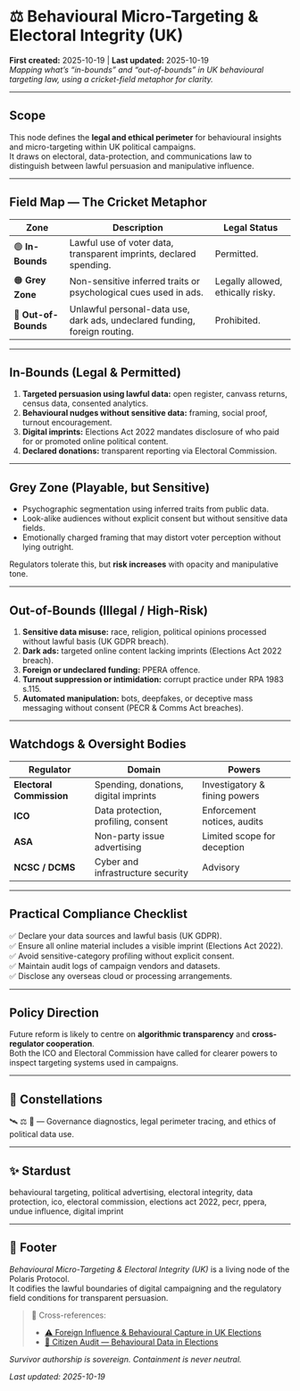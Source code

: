 
# ⚖️ Behavioural Micro-Targeting & Electoral Integrity (UK)  
**First created:** 2025-10-19 | **Last updated:** 2025-10-19  
*Mapping what’s “in-bounds” and “out-of-bounds” in UK behavioural targeting law, using a cricket-field metaphor for clarity.*  

---

## Scope  
This node defines the **legal and ethical perimeter** for behavioural insights and micro-targeting within UK political campaigns.  
It draws on electoral, data-protection, and communications law to distinguish between lawful persuasion and manipulative influence.

---

## Field Map — The Cricket Metaphor  

| Zone | Description | Legal Status |
|------|--------------|--------------|
| 🟢 **In-Bounds** | Lawful use of voter data, transparent imprints, declared spending. | Permitted. |
| 🟠 **Grey Zone** | Non-sensitive inferred traits or psychological cues used in ads. | Legally allowed, ethically risky. |
| 🔴 **Out-of-Bounds** | Unlawful personal-data use, dark ads, undeclared funding, foreign routing. | Prohibited. |

---

## In-Bounds (Legal & Permitted)  
1. **Targeted persuasion using lawful data:** open register, canvass returns, census data, consented analytics.  
2. **Behavioural nudges without sensitive data:** framing, social proof, turnout encouragement.  
3. **Digital imprints:** Elections Act 2022 mandates disclosure of who paid for or promoted online political content.  
4. **Declared donations:** transparent reporting via Electoral Commission.  

---

## Grey Zone (Playable, but Sensitive)  
- Psychographic segmentation using inferred traits from public data.  
- Look-alike audiences without explicit consent but without sensitive data fields.  
- Emotionally charged framing that may distort voter perception without lying outright.  

Regulators tolerate this, but **risk increases** with opacity and manipulative tone.

---

## Out-of-Bounds (Illegal / High-Risk)  
1. **Sensitive data misuse:** race, religion, political opinions processed without lawful basis (UK GDPR breach).  
2. **Dark ads:** targeted online content lacking imprints (Elections Act 2022 breach).  
3. **Foreign or undeclared funding:** PPERA offence.  
4. **Turnout suppression or intimidation:** corrupt practice under RPA 1983 s.115.  
5. **Automated manipulation:** bots, deepfakes, or deceptive mass messaging without consent (PECR & Comms Act breaches).  

---

## Watchdogs & Oversight Bodies  
| Regulator | Domain | Powers |
|------------|---------|--------|
| **Electoral Commission** | Spending, donations, digital imprints | Investigatory & fining powers |
| **ICO** | Data protection, profiling, consent | Enforcement notices, audits |
| **ASA** | Non-party issue advertising | Limited scope for deception |
| **NCSC / DCMS** | Cyber and infrastructure security | Advisory |

---

## Practical Compliance Checklist  
✅ Declare your data sources and lawful basis (UK GDPR).  
✅ Ensure all online material includes a visible imprint (Elections Act 2022).  
✅ Avoid sensitive-category profiling without explicit consent.  
✅ Maintain audit logs of campaign vendors and datasets.  
✅ Disclose any overseas cloud or processing arrangements.  

---

## Policy Direction  
Future reform is likely to centre on **algorithmic transparency** and **cross-regulator cooperation**.  
Both the ICO and Electoral Commission have called for clearer powers to inspect targeting systems used in campaigns.

---

## 🌌 Constellations  
🛰️ ⚖️ 🧭 — Governance diagnostics, legal perimeter tracing, and ethics of political data use.  

---

## ✨ Stardust  
behavioural targeting, political advertising, electoral integrity, data protection, ico, electoral commission, elections act 2022, pecr, ppera, undue influence, digital imprint  

---

## 🏮 Footer  
*Behavioural Micro-Targeting & Electoral Integrity (UK)* is a living node of the Polaris Protocol.  
It codifies the lawful boundaries of digital campaigning and the regulatory field conditions for transparent persuasion.  

> 📡 Cross-references:  
> - [⚠️ Foreign Influence & Behavioural Capture in UK Elections](../🌀_System_Governance/⚠️_foreign_influence_behavioural_capture_in_uk_elections.md)  
> - [🧭 Citizen Audit — Behavioural Data in Elections](../Survivor_Tools/🧭_citizen_audit_behavioural_data_in_elections.md)

*Survivor authorship is sovereign. Containment is never neutral.*  

_Last updated: 2025-10-19_
